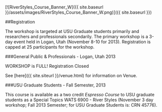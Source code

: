 [![RiverStyles_Course_Banner_W]({{ site.baseurl }}/assets/images/RiverStyles_Course_Banner_W.png)]({{ site.baseurl }})



##Registration

The workshop is targeted at USU Graduate students primarily and researchers and professionals secondarily. The primary workshop is a 3-day event held  in Logan, Utah (November 8-10 for 2013). Registration is capped at 25 participants for the workshop.


###General Public & Professionals - Logan, Utah 2013

WORKSHOP is FULL! Registration Closed

See [here]({{ site.siteurl }}/venue.html) for information on Venue.

###USU Graduate Students - Fall Semester, 2013

This course is available as a two credit *Espresso Course* to USU graduate students as a Special Topics WATS 6900 - River Styles  (November 3 day workshop; Fall 2013 Semester;  for USU Graduate Students is: CRN 45776). 
